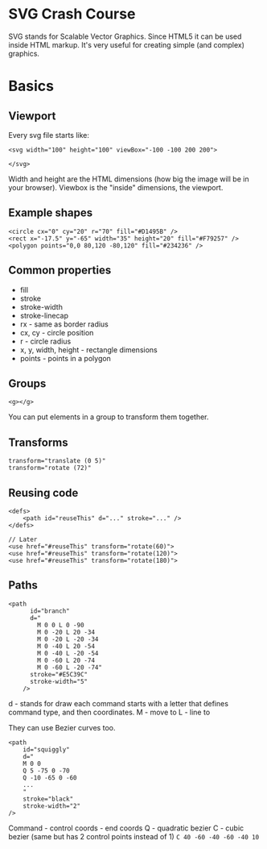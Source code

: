 # SVG Crash Course

SVG stands for Scalable Vector Graphics. Since HTML5 it can be used inside HTML markup.
It's very useful for creating simple (and complex) graphics.

# Basics

## Viewport

Every svg file starts like:

```
<svg width="100" height="100" viewBox="-100 -100 200 200">

</svg>
```

Width and height are the HTML dimensions (how big the image will be in your browser).
Viewbox is the "inside" dimensions, the viewport.

## Example shapes

```
<circle cx="0" cy="20" r="70" fill="#D1495B" />
<rect x="-17.5" y="-65" width="35" height="20" fill="#F79257" />
<polygon points="0,0 80,120 -80,120" fill="#234236" />
```

## Common properties

- fill
- stroke
- stroke-width
- stroke-linecap
- rx - same as border radius
- cx, cy - circle position
- r - circle radius
- x, y, width, height - rectangle dimensions
- points - points in a polygon

## Groups

```
<g></g>
```

You can put elements in a group to transform them together.

## Transforms

```
transform="translate (0 5)"
transform="rotate (72)"
```

## Reusing code

```
<defs>
    <path id="reuseThis" d="..." stroke="..." />
</defs>

// Later
<use href="#reuseThis" transform="rotate(60)">
<use href="#reuseThis" transform="rotate(120)">
<use href="#reuseThis" transform="rotate(180)">
```

## Paths

```
<path
      id="branch"
      d="
        M 0 0 L 0 -90
        M 0 -20 L 20 -34
        M 0 -20 L -20 -34
        M 0 -40 L 20 -54
        M 0 -40 L -20 -54
        M 0 -60 L 20 -74
        M 0 -60 L -20 -74"
      stroke="#E5C39C"
      stroke-width="5"
    />
```

d - stands for draw
each command starts with a letter that defines command type, and then coordinates.
M - move to
L - line to

They can use Bezier curves too.

```
<path
    id="squiggly"
    d="
    M 0 0
    Q 5 -75 0 -70
    Q -10 -65 0 -60
    ...
    "
    stroke="black"
    stroke-width="2"
/>
```

Command - control coords - end coords
Q - quadratic bezier
C - cubic bezier (same but has 2 control points instead of 1)
`C 40 -60 -40 -60 -40 10`
